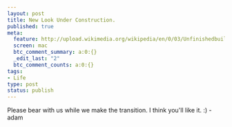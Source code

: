 ```yaml
--- 
layout: post
title: New Look Under Construction.
published: true
meta: 
  feature: http://upload.wikimedia.org/wikipedia/en/0/03/Unfinishedbuilding.jpg
  screen: mac
  btc_comment_summary: a:0:{}
  _edit_last: "2"
  btc_comment_counts: a:0:{}
tags: 
- Life
type: post
status: publish
---
```

Please bear with us while we make the transition. I think you'll like it. :) -adam 
